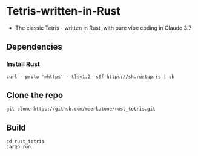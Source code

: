 # Tetris-written-in-Rust
- The classic Tetris - written in Rust, with pure vibe coding in Claude 3.7

## Dependencies
### Install Rust
```curl --proto '=https' --tlsv1.2 -sSf https://sh.rustup.rs | sh```

## Clone the repo
```git clone https://github.com/meerkatone/rust_tetris.git```

## Build
```cd rust_tetris```\
```cargo run```
